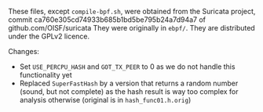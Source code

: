 These files, except `compile-bpf.sh`, were obtained from the Suricata project, commit ca760e305cd74933b685b1bd5be795b24a7d94a7 of github.com/OISF/suricata
They were originally in `ebpf/`.
They are distributed under the GPLv2 licence.

Changes:
- Set `USE_PERCPU_HASH` and `GOT_TX_PEER` to 0 as we do not handle this functionality yet
- Replaced `SuperFastHash` by a version that returns a random number (sound, but not complete) as the hash result is way too complex for analysis otherwise (original is in `hash_func01.h.orig`)
